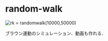 # random-walk

![rk = randomwalk(10000,50000)](https://user-images.githubusercontent.com/53480622/116846612-a068fd00-ac23-11eb-9eb8-7cdd929cdbdb.png)

ブラウン運動のシミュレーション．動画も作れる．
